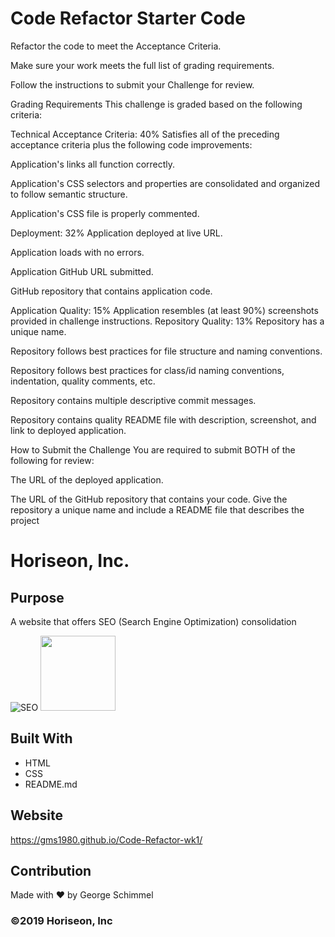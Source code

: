 # Code Refactor Starter Code
Refactor the code to meet the Acceptance Criteria.

Make sure your work meets the full list of grading requirements.

Follow the instructions to submit your Challenge for review.

Grading Requirements
This challenge is graded based on the following criteria:

Technical Acceptance Criteria: 40%
Satisfies all of the preceding acceptance criteria plus the following code improvements:

Application's links all function correctly.

Application's CSS selectors and properties are consolidated and organized to follow semantic structure.

Application's CSS file is properly commented.

Deployment: 32%
Application deployed at live URL.

Application loads with no errors.

Application GitHub URL submitted.

GitHub repository that contains application code.

Application Quality: 15%
Application resembles (at least 90%) screenshots provided in challenge instructions.
Repository Quality: 13%
Repository has a unique name.

Repository follows best practices for file structure and naming conventions.

Repository follows best practices for class/id naming conventions, indentation, quality comments, etc.

Repository contains multiple descriptive commit messages.

Repository contains quality README file with description, screenshot, and link to deployed application.

How to Submit the Challenge
You are required to submit BOTH of the following for review:

The URL of the deployed application.

The URL of the GitHub repository that contains your code. Give the repository a unique name and include a README file that describes the project

# Horiseon, Inc.

## Purpose
A website that offers SEO (Search Engine Optimization) consolidation 

![SEO](assets/images/search-engine-optimization.jpg)
 <img src="assets/images/search-engine-optimization.jpg" width="120" height="120">

## Built With
* HTML
* CSS
* README.md

## Website
 https://gms1980.github.io/Code-Refactor-wk1/

## Contribution
Made with ❤️ by George Schimmel

### ©️2019 Horiseon, Inc 
